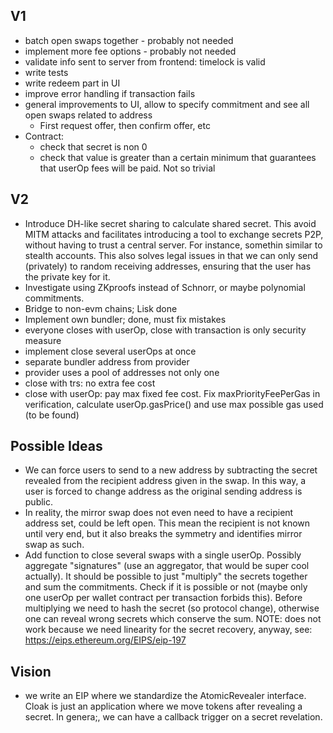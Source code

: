 ## V1

-   batch open swaps together - probably not needed
-   implement more fee options - probably not needed
-   validate info sent to server from frontend: timelock is valid
-   write tests
-   write redeem part in UI
-   improve error handling if transaction fails
-   general improvements to UI, allow to specify commitment and see all open swaps related to address
    -   First request offer, then confirm offer, etc
-   Contract:
    -   check that secret is non 0
    -   check that value is greater than a certain minimum that guarantees that userOp fees will be paid. Not so trivial

## V2

-   Introduce DH-like secret sharing to calculate shared secret. This avoid MITM attacks and facilitates introducing a tool to exchange secrets P2P, without having to trust a central server. For instance, somethin similar to stealth accounts. This also solves legal issues in that we can only send (privately) to random receiving addresses, ensuring that the user has the private key for it.
-   Investigate using ZKproofs instead of Schnorr, or maybe polynomial commitments.
-   Bridge to non-evm chains; Lisk done
-   Implement own bundler; done, must fix mistakes
-   everyone closes with userOp, close with transaction is only security measure
-   implement close several userOps at once
-   separate bundler address from provider
-   provider uses a pool of addresses not only one
-   close with trs: no extra fee cost
-   close with userOp: pay max fixed fee cost. Fix maxPriorityFeePerGas in verification, calculate userOp.gasPrice() and use max possible gas used (to be found)

## Possible Ideas

-   We can force users to send to a new address by subtracting the secret revealed from the recipient address given in the swap. In this way, a user is forced to change address as the original sending address is public.
-   In reality, the mirror swap does not even need to have a recipient address set, could be left open. This mean the recipient is not known until very end, but it also breaks the symmetry and identifies mirror swap as such.
-   Add function to close several swaps with a single userOp. Possibly aggregate "signatures" (use an aggregator, that would be super cool actually). It should be possible to just "multiply" the secrets together and sum the commitments. Check if it is possible or not (maybe only one userOp per wallet contract per transaction forbids this). Before multiplying we need to hash the secret (so protocol change), otherwise one can reveal wrong secrets which conserve the sum. NOTE: does not work because we need linearity for the secret recovery, anyway, see: https://eips.ethereum.org/EIPS/eip-197

## Vision

-   we write an EIP where we standardize the AtomicRevealer interface. Cloak is just an application where we move tokens after revealing a secret. In genera;, we can have a callback trigger on a secret revelation.

